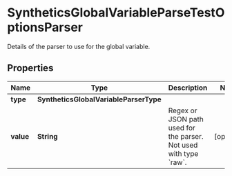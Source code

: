 

# SyntheticsGlobalVariableParseTestOptionsParser

Details of the parser to use for the global variable.
## Properties

Name | Type | Description | Notes
------------ | ------------- | ------------- | -------------
**type** | **SyntheticsGlobalVariableParserType** |  | 
**value** | **String** | Regex or JSON path used for the parser. Not used with type &#x60;raw&#x60;. |  [optional]



